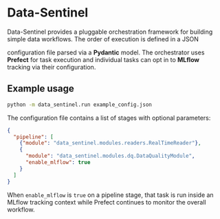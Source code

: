 # Data-Sentinel

Data-Sentinel provides a pluggable orchestration framework for building
simple data workflows. The order of execution is defined in a JSON

configuration file parsed via a **Pydantic** model. The orchestrator
uses **Prefect** for task execution and individual tasks can opt in to
**MLflow** tracking via their configuration.

## Example usage

```bash
python -m data_sentinel.run example_config.json
```


The configuration file contains a list of stages with optional parameters:

```json
{
  "pipeline": [
    {"module": "data_sentinel.modules.readers.RealTimeReader"},
    {
      "module": "data_sentinel.modules.dq.DataQualityModule",
      "enable_mlflow": true
    }
  ]
}
```

When ``enable_mlflow`` is ``true`` on a pipeline stage, that task is run
inside an MLflow tracking context while Prefect continues to monitor the
overall workflow.